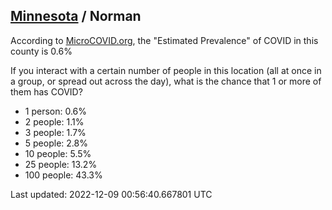 
## [Minnesota](/united-states/minnesota) / Norman

According to [MicroCOVID.org](http://microcovid.org),
the "Estimated Prevalence" of COVID in this county is 0.6%

If you interact with a certain number of people in this location
(all at once in a group, or spread out across the day), what is the chance that
1 or more of them has COVID?

- 1 person: 0.6%
- 2 people: 1.1%
- 3 people: 1.7%
- 5 people: 2.8%
- 10 people: 5.5%
- 25 people: 13.2%
- 100 people: 43.3%

Last updated: 2022-12-09 00:56:40.667801 UTC
